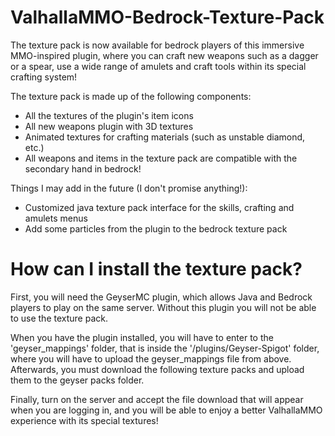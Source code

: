 # ValhallaMMO-Bedrock-Texture-Pack

The texture pack is now available for bedrock players of this immersive MMO-inspired plugin, where you can craft new weapons such as a dagger or a spear, use a wide range of amulets and craft tools within its special crafting system!

The texture pack is made up of the following components:

- All the textures of the plugin's item icons
- All new weapons plugin with 3D textures
- Animated textures for crafting materials (such as unstable diamond, etc.)
- All weapons and items in the texture pack are compatible with the secondary hand in bedrock!

Things I may add in the future (I don't promise anything!):

- Customized java texture pack interface for the skills, crafting and amulets menus
- Add some particles from the plugin to the bedrock texture pack

# How can I install the texture pack?

First, you will need the GeyserMC plugin, which allows Java and Bedrock players to play on the same server. Without this plugin you will not be able to use the texture pack.

When you have the plugin installed, you will have to enter to the 'geyser_mappings' folder, that is inside the '/plugins/Geyser-Spigot' folder, where you will have to upload
the geyser_mappings file from above. Afterwards, you must download the following texture packs and upload them to the geyser packs folder.

Finally, turn on the server and accept the file download that will appear when you are logging in, and you will be able to enjoy a better ValhallaMMO experience with its special textures!
